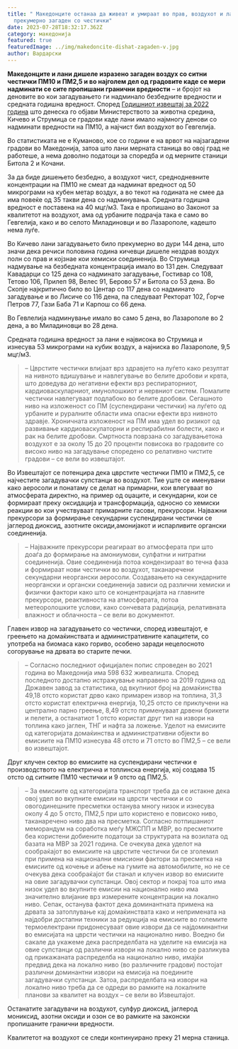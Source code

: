 ```yaml
---
title: " Македонците останаа да живеат и умираат во прав, воздухот и лани
  прекумерно загаден со честички"
date: 2023-07-28T18:32:17.362Z
category: македонија
featured: true
featuredImage: ../img/makedoncite-dishat-zagaden-v.jpg
author: Вардарски
---
```

<!--StartFragment-->

**Македонците и лани дишеле изразено загаден воздух со ситни честички ПМ10 и ПМ2,5 и во најголем дел од градовите каде се мери надминати се сите пропишани гранични вредности** – и бројот на деновите во кои загадувањето ги надминало безбедните вредности и средната годишна вредност. Според [Годишниот извештај за 2022 година](https://www.moepp.gov.mk/wp-content/uploads/2023/07/VkupenGodisen2022_Final.pdf) што денеска го објави Министерството за животна средина, Кичево и Струмица се градови каде лани имало најмногу денови со надминати вредности на ПМ10, а најчист бил воздухот во Гевгелија.

<!--EndFragment-->

<!--StartFragment-->

Во статистиката не е Куманово, кое со години е на врвот на најзагадени градови во Македонија, затоа што лани мерната станица во овој град не работеше, а нема доволно податоци за споредба и од мерните станици Битола 2 и Кочани.

За да биде дишењето безбедно, а воздухот чист, среднодневните концентрации на ПМ10 не смеат да надминат вредност од 50 микрограми на кубен метар воздух, а во текот на годината не смее да има повеќе од 35 такви дена со надминувања. Средната годишна вредност е поставена на 40 мцг/м3. Така е пропишано во Законот за квалитетот на воздухот, ама од урбаните подрачја така е само во Гевгелија, како и во селото Миладиновци и во Лазарополе, кадешто нема луѓе.

Во Кичево лани загадувањето било прекумерно во дури 144 дена, што значи дека речиси половина година кичевци дишеле нездрав воздух полн со прав и којзнае кои хемиски соединенија. Во Струмица надмување на безбедната концентрација имало во 131 ден. Следуваат Кавадарци со 125 дена со надминато загадување, Гостивар со 108, Тетово 106, Прилеп 98, Велес 91, Берово 57 и Битола со 53 дена. Во Скопје најкритично било во Центар со 117 дена со надминато загадување и во Лисиче со 116 дена, па следуваат Ректорат 102, Ѓорче Петров 77, Гази Баба 71 и Карпош со 66 дена.

<!--EndFragment-->

<!--StartFragment-->

Во Гевлелија надминување имало во само 5 дена, во Лазарополе во 2 дена, а во Миладиновци во 28 дена.

Средната годишна вредност за лани е највисока во Струмица и изнесува 53 микрограми на кубик воздух, а најниска во Лазарополе, 9,5 мцг/м3.

> – Цврстите честички влијаат врз здравјето на луѓето како резултат на нивното вдишување и навлегување во белите дробови и крвта, што доведува до негативни ефекти врз респираторниот, кардиоваскуларниот, имунолошкиот и нервниот систем. Помалите честички навлегуваат подлабоко во белите дробови. Сегашното ниво на изложеност со ПМ (суспендирани честички) на луѓето од урбаните и руралните области има опасни ефекти врз нивното здравје. Хроничната изложеност на ПМ има удел во ризикот од развивање кардиоваскулаторни и респирабилни болести, како и рак на белите дробови. Смртноста поврзана со загадувањетона воздухот е за околу 15 до 20 проценти повисока во градовите со високо ниво на загадување споредено со релативно чистите градови – се вели во извештајот.

<!--EndFragment-->

<!--StartFragment-->

Во Извештајот се потенцира дека цврстите честички ПМ10 и ПМ2,5, се најчестите загадувачки супстанци во воздухот. Тие уште се именувани како аеросоли и понатаму се делат на примарни, кои влегуваат во атмосферата директно, на пример од оџаците, и секундарни, кои се формираат преку оксидација и трансформација, односно со хемиски реакции во кои учествуваат примарните гасови, прекурсори. Најважни прекурсори за формирање секундарни суспендирани честички се јаглерод диоксид, азотните оксиди,амонијакот и испарливите органски соединенија.

> – Најважните прекурсори реагираат во атмосферата при што доаѓа до формирање на амониумови, сулфатни и нитратни соединенија. Овие соединенија потоа кондензираат во течна фаза и формираат нови честички во воздухот, таканаречени секундарни неоргански аеросоли. Создавањето на секундарните неоргански и органски соединенија зависи од различни хемиски и физички фактори како што се концентрацијата на главните прекурсори, реактивноста на атмосферата, потоа метеоролошките услови, како сончевата радијација, релативната влажност и облачноста – се вели во документот.

Главен извор на загадувањето со честички, според извештајот, е греењето на домаќинствата и административните капацитети, со употреба на биомаса како гориво, особено заради нецелосното согорување на дрвата во старите печки.

> – Согласно последниот официјален попис спроведен во 2021 година во Македонија има 598 632 живеалишта. Според последното достапно истражување направено за 2019 година од Државен завод за статистика, од вкупниот број на домаќинства 49,18 отсто користат дрво како примарен извор на топлина, 31,3 отсто користат електрична енергија, 10,25 отсто се приклучени на централно парно греење, 8,49 отсто применуваат дрвени брикети и пелети, а останатиот 1 отсто користат друг тип на извори на топлина како јаглен, ТНГ и нафта за ложење. Уделот на емисиите од категоријата домаќинства и административни објекти во емисиите на ПМ10 изнесува 48 отсто и 71 отсто во ПМ2,5 – се вели во извештајот.

Друг клучен сектор во емисиите на суспендирани честички е производството на електрична и топлинска енергија, кој создава 15 отсто од ситните ПМ10 честички и 9 отсто од ПМ2,5.

<!--EndFragment-->

<!--StartFragment-->

> – За емисиите од категоријата транспорт треба да се истакне дека овој удел во вкупните емисии на цврсти честички и со овогодинешните пресметки останува многу низок и изнесува околу 4 до 5 отсто, ПМ2,5 при што користено е повисоко ниво, таканаречено ниво два на пресметка. Согласно потпишаниот меморандум на соработка меѓу МЖСПП и МВР, во пресметките беа користени добиените податоци за структурата на возилата од базата на МВР за 2021 година. Се очекува дека уделот на сообраќајот во емисиите на цврстите честички би се зголемил при примена на национални емисиони фактори за пресметка на емисиите од кочење и абење на гумите на автомобилите, но не се очекува дека сообраќајот би станал и клучен извор во емисиите на овие загадувачки супстанци. Овој сектор и покрај тоа што има низок удел во вкупните емисии на национално ниво има значително влијание врз измерените концентрации на локално ниво. Сепак, останува фактот дека доминантната примена на дрвата за затоплување кај домаќинствата како и непримената на најдобри достапни техники за редукција на емисиите во големите термоелектрани придонесуваат овие извори да се најдоминантни во емисијата на цврсти честички на национално ниво. Воедно би сакале да укажеме дека распределбата на уделите на емисија на овие супстанци од различни извори на локално ниво се разликува од прикажаната распределба на национално ниво, имајќи предвид дека на локално ниво (во различните градови) постојат различни доминантни извори на емисија на поедините загадувачки супстанци. Затоа, распределбата на извори на локално ниво треба да се одреди во рамките на локалните планови за квалитет на воздух – се вели во Извештајот.

Останатите загадувачи на воздухот, сулфур диоксид, јаглерод мониксид, азотни оксиди и озон се во рамките на законски пропишаните гранични вредности.

Квалитетот на воздухот се следи континуирано преку 21 мерна станица.

<!--EndFragment-->